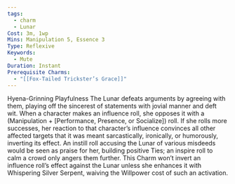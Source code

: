 ```yaml
---
tags:
  - charm
  - Lunar
Cost: 3m, 1wp
Mins: Manipulation 5, Essence 3
Type: Reflexive
Keywords:
  - Mute
Duration: Instant
Prerequisite Charms:
  - "[[Fox-Tailed Trickster’s Grace]]"
---
```

Hyena-Grinning Playfulness The Lunar defeats arguments by agreeing with them, playing off the sincerest of statements with jovial manner and deft wit. When a character makes an influence roll, she opposes it with a (Manipulation + [Performance, Presence, or Socialize]) roll. If she rolls more successes, her reaction to that character’s influence convinces all other affected targets that it was meant sarcastically, ironically, or humorously, inverting its effect. An instill roll accusing the Lunar of various misdeeds would be seen as praise for her, building positive Ties; an inspire roll to calm a crowd only angers them further. This Charm won’t invert an influence roll’s effect against the Lunar unless she enhances it with Whispering Silver Serpent, waiving the Willpower cost of such an activation.